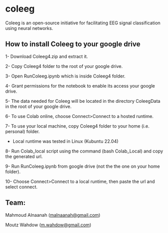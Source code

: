 # coleeg
Coleeg is an open-source initiative for facilitating EEG signal classification using neural networks.

## How to install Coleeg to your google drive
  1- Download Coleeg4.zip and extract it.
  
  2- Copy Coleeg4 folder to the root of your google drive.
  
  3- Open RunColeeg.ipynb which is inside Coleeg4 folder.
  
  4- Grant permissions for the notebook to enable its access your google drive.
  
  5- The data needed for Coleeg will be located in the directory ColeegData in the root of your google drive.
  
  6- To use Colab online, choose Connect>Connect to a hosted runtime.

  
  7- To use your local machine, copy Coleeg4 folder to your home (i.e. personal) folder.
  
  *  Local runtime was tested in Linux (Kubuntu 22.04)
     
  8- Run Colab_local script using the command (bash Colab_Local) and copy the generated url.
  
  9- Run RunColeeg.ipynb from google drive (not the the one on your home folder).
  
  10- Choose Connect>Connect to a local runtime, then paste the url and select connect.

## Team:

Mahmoud Alnaanah (malnaanah@gmail.com)

Moutz Wahdow (m.wahdow@gmail.com)
